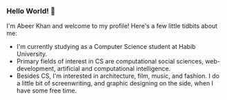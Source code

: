 ### Hello World! 👋
I'm Abeer Khan and welcome to my profile! Here's a few little tidbits about me:
- I'm currently studying as a Computer Science student at Habib University.
- Primary fields of interest in CS are computational social sciences, web-development, artificial and computational intelligence.
- Besides CS, I'm interested in architecture, film, music, and fashion. I do a little bit of screenwriting, and graphic designing on the side, when I have some free time. 

<!--
**abeerkhan99/abeerkhan99** is a ✨ _special_ ✨ repository because its `README.md` (this file) appears on your GitHub profile.

Here are some ideas to get you started:

- 🔭 I’m currently working on ...
- 🌱 I’m currently learning ...
- 👯 I’m looking to collaborate on ...
- 🤔 I’m looking for help with ...
- 💬 Ask me about ...
- 📫 How to reach me: ...
- 😄 Pronouns: ...
- ⚡ Fun fact: ...
-->
